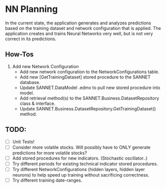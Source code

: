 # NN Planning
In the current state, the application generates and analyzes predictions based on the training dataset and network configuration that is applied. The application creates and trains Neural Networks very well, but is not very correct in its predictions.

## How-Tos
1. Add new Network Configuration
   * Add new network configuration to the NetworkConfigurations table.
   * Add new [GetTrainingDataset] stored procedure to the SANNET database.
   * Update SANNET.DataModel .edmx to pull new stored procedure into model.
   * Add retrieval method(s) to the SANNET.Business.DatasetRepository class & interface.
   * Update SANNET.Business.DatasetRepository.GetTrainingDataset() method.

## TODO:
- [ ] Unit Tests!
- [ ] Consider more volatile stocks. Will possibly have to ONLY generate predictions for more volatile stocks?
- [ ] Add stored procedures for new indicators. (Stochastic oscillator..)
- [ ] Try different periods for existing technical indicator stored procedures.
- [ ] Try different NetworkConfigurations (hidden layers, hidden layer neurons) to help speed up training without sacrificing correctness.
- [ ] Try different training date-ranges.
